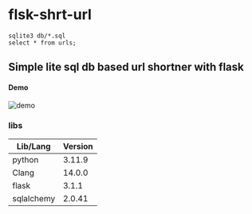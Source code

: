 # flsk-shrt-url

```
sqlite3 db/*.sql
select * from urls;
```

## Simple lite sql db based url shortner with flask 

#### Demo

![demo](https://github.com/user-attachments/assets/5d449aa2-f92e-4c19-be74-c805172b4f11)


### libs

| Lib/Lang  | Version |
| ------------- | ------------- |
| python  | 3.11.9  |
| Clang   | 14.0.0  |
| flask   | 3.1.1 |
| sqlalchemy   | 2.0.41  |


